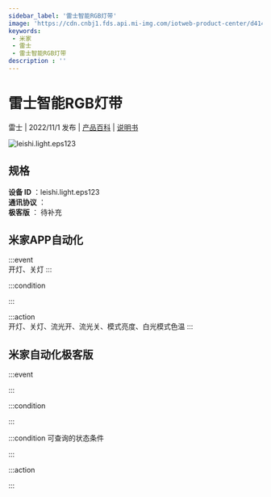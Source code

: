 ```yaml
---
sidebar_label: '雷士智能RGB灯带'
image: 'https://cdn.cnbj1.fds.api.mi-img.com/iotweb-product-center/d414b1524815f5f605e7610ea6462bf7_1663294494310.png?GalaxyAccessKeyId=AKVGLQWBOVIRQ3XLEW&Expires=9223372036854775807&Signature=RmfhM+Xcxe9xHUhdBeV+sFXYJTE='
keywords: 
 - 米家
 - 雷士
 - 雷士智能RGB灯带
description : ''
---
```

# 雷士智能RGB灯带

雷士 | 2022/11/1 发布 | [产品百科](https://home.mi.com/webapp/content/baike/product/index.html?model=leishi.light.eps123/) | [说明书](https://home.mi.com/views/introduction.html?model=leishi.light.eps123&region=cn)

![leishi.light.eps123](https://cdn.cnbj1.fds.api.mi-img.com/iotweb-product-center/d414b1524815f5f605e7610ea6462bf7_1663294494310.png?GalaxyAccessKeyId=AKVGLQWBOVIRQ3XLEW&Expires=9223372036854775807&Signature=RmfhM+Xcxe9xHUhdBeV+sFXYJTE=)

## 规格  
> 
**设备 ID** ：leishi.light.eps123  
**通讯协议** ：  
**极客版**  ： 待补充 


## 米家APP自动化  

:::event  
开灯、关灯
:::

:::condition  

:::

:::action   
开灯、关灯、流光开、流光关、模式亮度、白光模式色温
:::

## 米家自动化极客版  

:::event  

:::

:::condition  

:::

:::condition 可查询的状态条件  

:::

:::action  

:::

        
